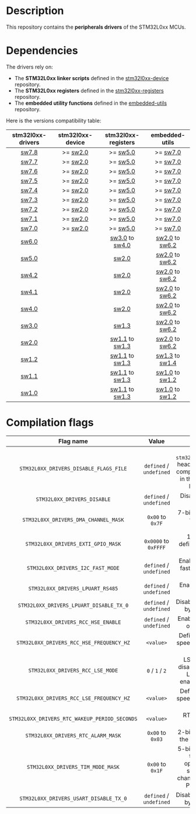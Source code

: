 # Description

This repository contains the **peripherals drivers** of the STM32L0xx MCUs.

# Dependencies

The drivers rely on:

* The **STM32L0xx linker scripts** defined in the [stm32l0xx-device](https://github.com/Ludovic-Lesur/stm32l0xx-device) repository.
* The **STM32L0xx registers** defined in the [stm32l0xx-registers](https://github.com/Ludovic-Lesur/stm32l0xx-registers) repository.
* The **embedded utility functions** defined in the [embedded-utils](https://github.com/Ludovic-Lesur/embedded-utils) repository.

Here is the versions compatibility table:

| **stm32l0xx-drivers** | **stm32l0xx-device** | **stm32l0xx-registers** | **embedded-utils** |
|:---:|:---:|:---:|:---:|
| [sw7.8](https://github.com/Ludovic-Lesur/stm32l0xx-drivers/releases/tag/sw7.8) | >= [sw2.0](https://github.com/Ludovic-Lesur/stm32l0xx-device/releases/tag/sw2.0) | >= [sw5.0](https://github.com/Ludovic-Lesur/stm32l0xx-registers/releases/tag/sw5.0) | >= [sw7.0](https://github.com/Ludovic-Lesur/embedded-utils/releases/tag/sw7.0) |
| [sw7.7](https://github.com/Ludovic-Lesur/stm32l0xx-drivers/releases/tag/sw7.7) | >= [sw2.0](https://github.com/Ludovic-Lesur/stm32l0xx-device/releases/tag/sw2.0) | >= [sw5.0](https://github.com/Ludovic-Lesur/stm32l0xx-registers/releases/tag/sw5.0) | >= [sw7.0](https://github.com/Ludovic-Lesur/embedded-utils/releases/tag/sw7.0) |
| [sw7.6](https://github.com/Ludovic-Lesur/stm32l0xx-drivers/releases/tag/sw7.6) | >= [sw2.0](https://github.com/Ludovic-Lesur/stm32l0xx-device/releases/tag/sw2.0) | >= [sw5.0](https://github.com/Ludovic-Lesur/stm32l0xx-registers/releases/tag/sw5.0) | >= [sw7.0](https://github.com/Ludovic-Lesur/embedded-utils/releases/tag/sw7.0) |
| [sw7.5](https://github.com/Ludovic-Lesur/stm32l0xx-drivers/releases/tag/sw7.5) | >= [sw2.0](https://github.com/Ludovic-Lesur/stm32l0xx-device/releases/tag/sw2.0) | >= [sw5.0](https://github.com/Ludovic-Lesur/stm32l0xx-registers/releases/tag/sw5.0) | >= [sw7.0](https://github.com/Ludovic-Lesur/embedded-utils/releases/tag/sw7.0) |
| [sw7.4](https://github.com/Ludovic-Lesur/stm32l0xx-drivers/releases/tag/sw7.4) | >= [sw2.0](https://github.com/Ludovic-Lesur/stm32l0xx-device/releases/tag/sw2.0) | >= [sw5.0](https://github.com/Ludovic-Lesur/stm32l0xx-registers/releases/tag/sw5.0) | >= [sw7.0](https://github.com/Ludovic-Lesur/embedded-utils/releases/tag/sw7.0) |
| [sw7.3](https://github.com/Ludovic-Lesur/stm32l0xx-drivers/releases/tag/sw7.3) | >= [sw2.0](https://github.com/Ludovic-Lesur/stm32l0xx-device/releases/tag/sw2.0) | >= [sw5.0](https://github.com/Ludovic-Lesur/stm32l0xx-registers/releases/tag/sw5.0) | >= [sw7.0](https://github.com/Ludovic-Lesur/embedded-utils/releases/tag/sw7.0) |
| [sw7.2](https://github.com/Ludovic-Lesur/stm32l0xx-drivers/releases/tag/sw7.2) | >= [sw2.0](https://github.com/Ludovic-Lesur/stm32l0xx-device/releases/tag/sw2.0) | >= [sw5.0](https://github.com/Ludovic-Lesur/stm32l0xx-registers/releases/tag/sw5.0) | >= [sw7.0](https://github.com/Ludovic-Lesur/embedded-utils/releases/tag/sw7.0) |
| [sw7.1](https://github.com/Ludovic-Lesur/stm32l0xx-drivers/releases/tag/sw7.1) | >= [sw2.0](https://github.com/Ludovic-Lesur/stm32l0xx-device/releases/tag/sw2.0) | >= [sw5.0](https://github.com/Ludovic-Lesur/stm32l0xx-registers/releases/tag/sw5.0) | >= [sw7.0](https://github.com/Ludovic-Lesur/embedded-utils/releases/tag/sw7.0) |
| [sw7.0](https://github.com/Ludovic-Lesur/stm32l0xx-drivers/releases/tag/sw7.0) | >= [sw2.0](https://github.com/Ludovic-Lesur/stm32l0xx-device/releases/tag/sw2.0) | >= [sw5.0](https://github.com/Ludovic-Lesur/stm32l0xx-registers/releases/tag/sw5.0) | >= [sw7.0](https://github.com/Ludovic-Lesur/embedded-utils/releases/tag/sw7.0) |
| [sw6.0](https://github.com/Ludovic-Lesur/stm32l0xx-drivers/releases/tag/sw6.0) | | [sw3.0](https://github.com/Ludovic-Lesur/stm32l0xx-registers/releases/tag/sw3.0) to [sw4.0](https://github.com/Ludovic-Lesur/stm32l0xx-registers/releases/tag/sw4.0) | [sw2.0](https://github.com/Ludovic-Lesur/embedded-utils/releases/tag/sw2.0) to [sw6.2](https://github.com/Ludovic-Lesur/embedded-utils/releases/tag/sw6.2) |
| [sw5.0](https://github.com/Ludovic-Lesur/stm32l0xx-drivers/releases/tag/sw5.0) | | [sw2.0](https://github.com/Ludovic-Lesur/stm32l0xx-registers/releases/tag/sw2.0) | [sw2.0](https://github.com/Ludovic-Lesur/embedded-utils/releases/tag/sw2.0) to [sw6.2](https://github.com/Ludovic-Lesur/embedded-utils/releases/tag/sw6.2) |
| [sw4.2](https://github.com/Ludovic-Lesur/stm32l0xx-drivers/releases/tag/sw4.2) | | [sw2.0](https://github.com/Ludovic-Lesur/stm32l0xx-registers/releases/tag/sw2.0) | [sw2.0](https://github.com/Ludovic-Lesur/embedded-utils/releases/tag/sw2.0) to [sw6.2](https://github.com/Ludovic-Lesur/embedded-utils/releases/tag/sw6.2) |
| [sw4.1](https://github.com/Ludovic-Lesur/stm32l0xx-drivers/releases/tag/sw4.1) | | [sw2.0](https://github.com/Ludovic-Lesur/stm32l0xx-registers/releases/tag/sw2.0) | [sw2.0](https://github.com/Ludovic-Lesur/embedded-utils/releases/tag/sw2.0) to [sw6.2](https://github.com/Ludovic-Lesur/embedded-utils/releases/tag/sw6.2) |
| [sw4.0](https://github.com/Ludovic-Lesur/stm32l0xx-drivers/releases/tag/sw4.0) | | [sw2.0](https://github.com/Ludovic-Lesur/stm32l0xx-registers/releases/tag/sw2.0) | [sw2.0](https://github.com/Ludovic-Lesur/embedded-utils/releases/tag/sw2.0) to [sw6.2](https://github.com/Ludovic-Lesur/embedded-utils/releases/tag/sw6.2) |
| [sw3.0](https://github.com/Ludovic-Lesur/stm32l0xx-drivers/releases/tag/sw3.0) | | [sw1.3](https://github.com/Ludovic-Lesur/stm32l0xx-registers/releases/tag/sw1.3) | [sw2.0](https://github.com/Ludovic-Lesur/embedded-utils/releases/tag/sw2.0) to [sw6.2](https://github.com/Ludovic-Lesur/embedded-utils/releases/tag/sw6.2) |
| [sw2.0](https://github.com/Ludovic-Lesur/stm32l0xx-drivers/releases/tag/sw2.0) | | [sw1.1](https://github.com/Ludovic-Lesur/stm32l0xx-registers/releases/tag/sw1.1) to [sw1.3](https://github.com/Ludovic-Lesur/stm32l0xx-registers/releases/tag/sw1.3) | [sw2.0](https://github.com/Ludovic-Lesur/embedded-utils/releases/tag/sw2.0) to [sw6.2](https://github.com/Ludovic-Lesur/embedded-utils/releases/tag/sw6.2) |
| [sw1.2](https://github.com/Ludovic-Lesur/stm32l0xx-drivers/releases/tag/sw1.2) | | [sw1.1](https://github.com/Ludovic-Lesur/stm32l0xx-registers/releases/tag/sw1.1) to [sw1.3](https://github.com/Ludovic-Lesur/stm32l0xx-registers/releases/tag/sw1.3) | [sw1.3](https://github.com/Ludovic-Lesur/embedded-utils/releases/tag/sw1.3) to [sw1.4](https://github.com/Ludovic-Lesur/embedded-utils/releases/tag/sw1.4) |
| [sw1.1](https://github.com/Ludovic-Lesur/stm32l0xx-drivers/releases/tag/sw1.1) | | [sw1.1](https://github.com/Ludovic-Lesur/stm32l0xx-registers/releases/tag/sw1.1) to [sw1.3](https://github.com/Ludovic-Lesur/stm32l0xx-registers/releases/tag/sw1.3) | [sw1.0](https://github.com/Ludovic-Lesur/embedded-utils/releases/tag/sw1.0) to [sw1.2](https://github.com/Ludovic-Lesur/embedded-utils/releases/tag/sw1.2) |
| [sw1.0](https://github.com/Ludovic-Lesur/stm32l0xx-drivers/releases/tag/sw1.0) | | [sw1.1](https://github.com/Ludovic-Lesur/stm32l0xx-registers/releases/tag/sw1.1) to [sw1.3](https://github.com/Ludovic-Lesur/stm32l0xx-registers/releases/tag/sw1.3) | [sw1.0](https://github.com/Ludovic-Lesur/embedded-utils/releases/tag/sw1.0) to [sw1.2](https://github.com/Ludovic-Lesur/embedded-utils/releases/tag/sw1.2)

# Compilation flags

| **Flag name** | **Value** | **Description** |
|:---:|:---:|:---:|
| `STM32L0XX_DRIVERS_DISABLE_FLAGS_FILE` | `defined` / `undefined` | Disable the `stm32l0xx_drivers_flags.h` header file inclusion when compilation flags are given in the project settings or by command line. |
| `STM32L0XX_DRIVERS_DISABLE` | `defined` / `undefined` | Disable the STM32L0xx drivers. |
| `STM32L0XX_DRIVERS_DMA_CHANNEL_MASK` | `0x00` to `0x7F` | 7-bits field which defines the enabled DMA channels. |
| `STM32L0XX_DRIVERS_EXTI_GPIO_MASK` | `0x0000` to `0xFFFF` | 16-bits field which defines the enabled EXTI GPIO lines. |
| `STM32L0XX_DRIVERS_I2C_FAST_MODE` | `defined` / `undefined` | Enable or disable the I2C fast mode (400kHz SCL frequency). |
| `STM32L0XX_DRIVERS_LPUART_RS485` | `defined` / `undefined` | Enable or disable RS485 operation. |
| `STM32L0XX_DRIVERS_LPUART_DISABLE_TX_0` | `defined` / `undefined` | Disable the transmission of byte 0x00 if defined. |
| `STM32L0XX_DRIVERS_RCC_HSE_ENABLE` | `defined` / `undefined` | Enable or disable external oscillator functions. |
| `STM32L0XX_DRIVERS_RCC_HSE_FREQUENCY_HZ` | `<value>` | Defines the external high speed crystal frequency in Hz (if used). |
| `STM32L0XX_DRIVERS_RCC_LSE_MODE` | `0` / `1` / `2` | LSE crystal mode: `0` = disabled `1` = enabled with LSI/HSI fallback `2` = enabled and mandatory. |
| `STM32L0XX_DRIVERS_RCC_LSE_FREQUENCY_HZ` | `<value>` | Defines the external low speed crystal frequency in Hz (if used). |
| `STM32L0XX_DRIVERS_RTC_WAKEUP_PERIOD_SECONDS` | `<value>` | RTC wakeup period in seconds. |
| `STM32L0XX_DRIVERS_RTC_ALARM_MASK` | `0x00` to `0x03`| 2-bits field which defines the enabled RTC alarms. |
| `STM32L0XX_DRIVERS_TIM_MODE_MASK` | `0x00` to `0x1F`| 5-bits field which defines the enabled timer operation modes: `0` = standard `1` = multi-channel `2` = calibration `3` = PWM `4` = one pulse. |
| `STM32L0XX_DRIVERS_USART_DISABLE_TX_0` | `defined` / `undefined` | Disable the transmission of byte 0x00 if defined. |


